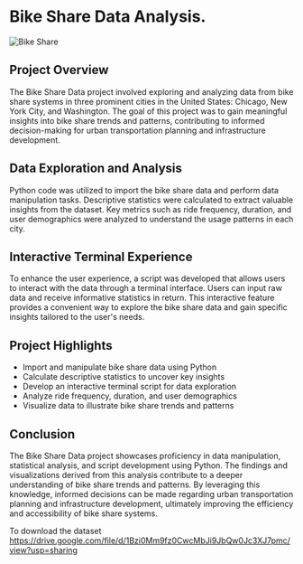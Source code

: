 # Bike Share Data Analysis.

![Bike Share](bike_share.jpg)

## Project Overview
The Bike Share Data project involved exploring and analyzing data from bike share systems in three prominent cities in the United States: Chicago, New York City, and Washington. The goal of this project was to gain meaningful insights into bike share trends and patterns, contributing to informed decision-making for urban transportation planning and infrastructure development.

## Data Exploration and Analysis
Python code was utilized to import the bike share data and perform data manipulation tasks. Descriptive statistics were calculated to extract valuable insights from the dataset. Key metrics such as ride frequency, duration, and user demographics were analyzed to understand the usage patterns in each city.

## Interactive Terminal Experience
To enhance the user experience, a script was developed that allows users to interact with the data through a terminal interface. Users can input raw data and receive informative statistics in return. This interactive feature provides a convenient way to explore the bike share data and gain specific insights tailored to the user's needs.

## Project Highlights
- Import and manipulate bike share data using Python
- Calculate descriptive statistics to uncover key insights
- Develop an interactive terminal script for data exploration
- Analyze ride frequency, duration, and user demographics
- Visualize data to illustrate bike share trends and patterns

## Conclusion
The Bike Share Data project showcases proficiency in data manipulation, statistical analysis, and script development using Python. The findings and visualizations derived from this analysis contribute to a deeper understanding of bike share trends and patterns. By leveraging this knowledge, informed decisions can be made regarding urban transportation planning and infrastructure development, ultimately improving the efficiency and accessibility of bike share systems.


To download the dataset
https://drive.google.com/file/d/1Bzi0Mm9fz0CwcMbJi9JbQw0Jc3XJ7pmc/view?usp=sharing
